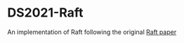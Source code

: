 # DS2021-Raft

An implementation of Raft following the original [Raft paper](https://raft.github.io/raft.pdf)
